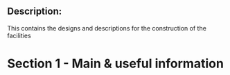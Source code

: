 ## Description:

This contains the designs and descriptions for the construction of the facilities

# Section 1 - Main & useful information